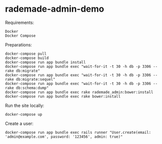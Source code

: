 # rademade-admin-demo

Requirements:
```
Docker
Docker Compose
```

Preparations:
```
docker-compose pull
docker-compose build
docker-compose run app bundle install
docker-compose run app bundle exec "wait-for-it -t 30 -h db -p 3306 -- rake db:migrate"
docker-compose run app bundle exec "wait-for-it -t 30 -h db -p 3306 -- rake db:migrate:sequel"
docker-compose run app bundle exec "wait-for-it -t 30 -h db -p 3306 -- rake db:schema:dump"
docker-compose run app bundle exec rake rademade_admin:bower:install
docker-compose run app bundle exec rake bower:install
```

Run the site locally:
```
docker-compose up
```

Create a user:
```
docker-compose run app bundle exec rails runner "User.create(email: 'admin@example.com', password: '123456', admin: true)"
```
